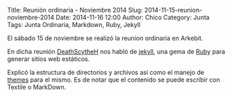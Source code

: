Title: Reunión ordinaria - Noviembre 2014
Slug: 2014-11-15-reunion-noviembre-2014
Date: 2014-11-16 12:00
Author: Chico
Category: Junta
Tags: Junta Ordinaria, Markdown, Ruby, Jekyll


El sábado 15 de noviembre se realizó la reunion ordinaria en Arkebit.

En dicha reunión [DeathScytheH](https://deathscytheh.github.io/) nos habló de [jekyll](http://jekyllrb.com/), una gema de [Ruby](https://www.ruby-lang.org/en/) para generar sitios web estáticos.

Explicó la estructura de directorios y archivos así como el manejo de [themes](http://jekyllthemes.org/) para el mismo. Es de notar que el contenido se puede escribir con Textile o MarkDown.
